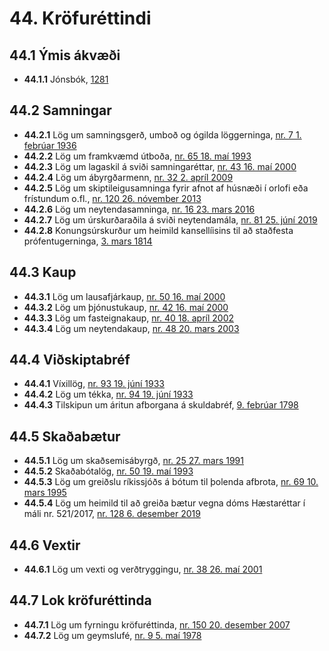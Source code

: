# 44. Kröfuréttindi

## 44.1 Ýmis ákvæði

* __44.1.1__ Jónsbók, [1281](1281000.500.md)

## 44.2 Samningar

* __44.2.1__ Lög um samningsgerð, umboð og ógilda löggerninga, [nr. 7 1. febrúar 1936](1936007.md)
* __44.2.2__ Lög um framkvæmd útboða, [nr. 65 18. maí 1993](1993065.md)
* __44.2.3__ Lög um lagaskil á sviði samningaréttar, [nr. 43 16. maí 2000](2000043.md)
* __44.2.4__ Lög um ábyrgðarmenn, [nr. 32 2. apríl 2009](2009032.md)
* __44.2.5__ Lög um skiptileigusamninga fyrir afnot af húsnæði í orlofi eða frístundum o.fl., [nr. 120 26. nóvember 2013](2013120.md)
* __44.2.6__ Lög um neytendasamninga, [nr. 16 23. mars 2016](2016016.md)
* __44.2.7__ Lög um úrskurðaraðila á sviði neytendamála, [nr. 81  25. júní 2019](2019081.md)
* __44.2.8__ Konungsúrskurður um heimild kansellíisins til að staðfesta prófentugerninga, [3. mars 1814](1814033.md)

## 44.3 Kaup

* __44.3.1__ Lög um lausafjárkaup, [nr. 50 16. maí 2000](2000050.md)
* __44.3.2__ Lög um þjónustukaup, [nr. 42 16. maí 2000](2000042.md)
* __44.3.3__ Lög um fasteignakaup, [nr. 40 18. apríl 2002](2002040.md)
* __44.3.4__ Lög um neytendakaup, [nr. 48 20. mars 2003](2003048.md)

## 44.4 Viðskiptabréf

* __44.4.1__ Víxillög, [nr. 93 19. júní 1933](1933093.md)
* __44.4.2__ Lög um tékka, [nr. 94 19. júní 1933](1933094.md)
* __44.4.3__ Tilskipun um áritun afborgana á skuldabréf, [9. febrúar 1798](1798092.md)

## 44.5 Skaðabætur

* __44.5.1__ Lög um skaðsemisábyrgð, [nr. 25 27. mars 1991](1991025.md)
* __44.5.2__ Skaðabótalög, [nr. 50 19. maí 1993](1993050.md)
* __44.5.3__ Lög um greiðslu ríkissjóðs á bótum til þolenda afbrota, [nr. 69 10. mars 1995](1995069.md)
* __44.5.4__ Lög um heimild til að greiða bætur vegna dóms Hæstaréttar í máli nr. 521/2017, [nr. 128  6. desember 2019](2019128.md)

## 44.6 Vextir

* __44.6.1__ Lög um vexti og verðtryggingu, [nr. 38 26. maí 2001](2001038.md)

## 44.7 Lok kröfuréttinda

* __44.7.1__ Lög um fyrningu kröfuréttinda, [nr. 150 20. desember 2007](2007150.md)
* __44.7.2__ Lög um geymslufé, [nr. 9 5. maí 1978](1978009.md)

